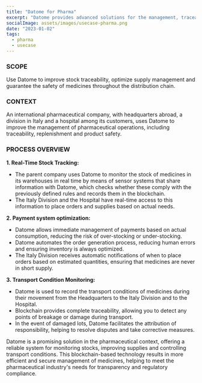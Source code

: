 ```yaml
---
title: "Datome for Pharma"
excerpt: "Datome provides advanced solutions for the management, traceability and safety of medicines. In this use case, we will explore how Datome can be applied in the pharmaceutical industry, illustrating how companies can benefit from using this technology to optimize operations, improve regulatory compliance and ensure the highest quality and safety of pharmaceutical products."
socialImage: assets/images/usecase-pharma.png
date: "2023-01-02"
tags:
  - pharma
  - usecase
---
```


### SCOPE

Use Datome to improve stock traceability, optimize supply management and guarantee the safety of medicines throughout the distribution chain.

### CONTEXT

An international pharmaceutical company, with headquarters abroad, a division in Italy and a hospital among its customers, uses Datome to improve the management of pharmaceutical operations, including traceability, replenishment and product safety.

### PROCESS OVERVIEW

**1. Real-Time Stock Tracking:**

- The parent company uses Datome to monitor the stock of medicines in its warehouses in real time by means of sensor systems that share information with Datome, which checks whether these comply with the previously defined rules and records them in the blockchain.
- The Italy Division and the Hospital have real-time access to this information to place orders and supplies based on actual needs.

**2. Payment system optimization:**

- Datome allows immediate management of payments based on actual consumption, reducing the risk of over-stocking or under-stocking.
- Datome automates the order generation process, reducing human errors and ensuring inventory is always optimized.
- The Italy Division receives automatic notifications of when to place orders based on estimated quantities, ensuring that medicines are never in short supply.

**3. Transport Condition Monitoring:**

- Datome is used to record the transport conditions of medicines during their movement from the Headquarters to the Italy Division and to the Hospital.
- Blockchain provides complete traceability, allowing you to detect any points of breakage or damage during transport.
- In the event of damaged lots, Datome facilitates the attribution of responsibility, helping to resolve disputes and take corrective measures.

Datome is a promising solution in the pharmaceutical context, offering a reliable system for monitoring stocks, improving supplies and controlling transport conditions. This blockchain-based technology results in more efficient and secure management of medicines, helping to meet the pharmaceutical industry's needs for transparency and regulatory compliance.
